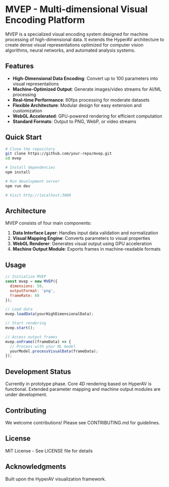 # MVEP - Multi-dimensional Visual Encoding Platform

MVEP is a specialized visual encoding system designed for machine processing of high-dimensional data. It extends the HyperAV architecture to create dense visual representations optimized for computer vision algorithms, neural networks, and automated analysis systems.

## Features

- **High-Dimensional Data Encoding**: Convert up to 100 parameters into visual representations
- **Machine-Optimized Output**: Generate images/video streams for AI/ML processing
- **Real-time Performance**: 60fps processing for moderate datasets
- **Flexible Architecture**: Modular design for easy extension and customization
- **WebGL Accelerated**: GPU-powered rendering for efficient computation
- **Standard Formats**: Output to PNG, WebP, or video streams

## Quick Start

```bash
# Clone the repository
git clone https://github.com/your-repo/mvep.git
cd mvep

# Install dependencies
npm install

# Run development server
npm run dev

# Visit http://localhost:3000
```

## Architecture

MVEP consists of four main components:

1. **Data Interface Layer**: Handles input data validation and normalization
2. **Visual Mapping Engine**: Converts parameters to visual properties
3. **WebGL Renderer**: Generates visual output using GPU acceleration
4. **Machine Output Module**: Exports frames in machine-readable formats

## Usage

```javascript
// Initialize MVEP
const mvep = new MVEP({
  dimensions: 50,
  outputFormat: 'png',
  frameRate: 60
});

// Load data
mvep.loadData(yourHighDimensionalData);

// Start rendering
mvep.start();

// Access output frames
mvep.onFrame((frameData) => {
  // Process with your ML model
  yourModel.processVisualData(frameData);
});
```

## Development Status

Currently in prototype phase. Core 4D rendering based on HyperAV is functional. Extended parameter mapping and machine output modules are under development.

## Contributing

We welcome contributions! Please see CONTRIBUTING.md for guidelines.

## License

MIT License - See LICENSE file for details

## Acknowledgments

Built upon the HyperAV visualization framework.